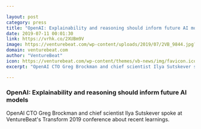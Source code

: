 ```yaml
---

layout: post
category: press
title: "OpenAI: Explainability and reasoning should inform future AI models"
date: 2019-07-11 00:01:30
link: https://vrhk.co/2XUBm9V
image: https://venturebeat.com/wp-content/uploads/2019/07/2VB_9844.jpg?w=1200&strip=all
domain: venturebeat.com
author: "VentureBeat"
icon: https://venturebeat.com/wp-content/themes/vb-news/img/favicon.ico
excerpt: "OpenAI CTO Greg Brockman and chief scientist Ilya Sutskever spoke at VentureBeat's Transform 2019 conference about recent learnings."

---
```


### OpenAI: Explainability and reasoning should inform future AI models

OpenAI CTO Greg Brockman and chief scientist Ilya Sutskever spoke at VentureBeat's Transform 2019 conference about recent learnings.